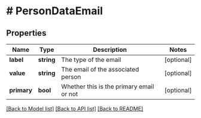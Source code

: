 # # PersonDataEmail

## Properties

Name | Type | Description | Notes
------------ | ------------- | ------------- | -------------
**label** | **string** | The type of the email | [optional]
**value** | **string** | The email of the associated person | [optional]
**primary** | **bool** | Whether this is the primary email or not | [optional]

[[Back to Model list]](../README.md#documentation-for-models) [[Back to API list]](../README.md#documentation-for-api-endpoints) [[Back to README]](../README.md)
